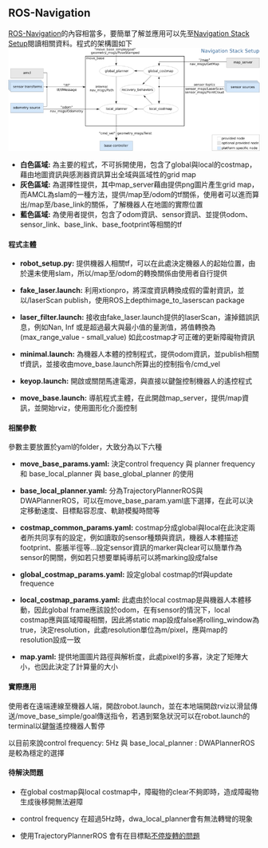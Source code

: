 ## ROS-Navigation
[ROS-Navigation](http://wiki.ros.org/navigation)的內容相當多，要簡單了解並應用可以先至[Navigation Stack Setup](http://wiki.ros.org/navigation/Tutorials/RobotSetup)閱讀相關資料。程式的架構圖如下
![程式架構圖](./pic/overview_tf_small.png)
- **白色區域:**
為主要的程式，不可拆開使用，包含了global與local的costmap，藉由地圖資訊與感測器資訊算出全域與區域性的grid map
- **灰色區域:**
為選擇性提供，其中map_server藉由提供png圖片產生grid map，而AMCL為slam的一種方法，提供/map至/odom的tf關係，使用者可以進而算出/map至/base_link的關係，了解機器人在地圖的實際位置
- **藍色區域:**
為使用者提供，包含了odom資訊、sensor資訊、並提供odom、sensor_link、base_link、base_footprint等相關的tf


#### 程式主體
- **robot_setup.py:**
提供機器人相關tf，可以在此處決定機器人的起始位置，由於還未使用slam，所以/map至/odom的轉換關係由使用者自行提供
- **fake_laser.launch:**
利用xtionpro，將深度資訊轉換成假的雷射資訊，並以/laserScan publish，使用ROS上depthimage_to_laserscan package
- **laser_filter.launch:**
接收由fake_laser.launch提供的laserScan，濾掉錯誤訊息，例如Nan, Inf 或是超過最大與最小值的量測值，將值轉換為 (max_range_value - small_value) 如此costmap才可正確的更新障礙物資訊

- **minimal.launch:**
為機器人本體的控制程式，提供odom資訊，並publish相關tf資訊，並接收由move_base.launch所算出的控制指令/cmd_vel
- **keyop.launch:**
開啟或關閉馬達電源，與直接以鍵盤控制機器人的遙控程式
- **move_base.launch:**
導航程式主體，在此開啟map_server，提供/map資訊，並開始rviz，使用圖形化介面控制

#### 相關參數
參數主要放置於yaml的folder，大致分為以下六種
- **move_base_params.yaml:**
決定control frequency 與 planner frequency 和 base_local_planner 與 base_global_planner 的使用

- **base_local_planner.yaml:**
分為TrajectoryPlannerROS與DWAPlannerROS，可以在move_base_param.yaml底下選擇，在此可以決定移動速度、目標點容忍度、軌跡模擬時間等
- **costmap_common_params.yaml:**
costmap分成global與local在此決定兩者所共同享有的設定，例如讀取的sensor種類與資訊，機器人本體描述footprint、膨脹半徑等...設定sensor資訊的marker與clear可以簡單作為sensor的開關，例如若只想要單純導航可以將marking設成false
- **global_costmap_params.yaml:**
設定global costmap的tf與update frequence
- **local_costmap_params.yaml:**
此處由於local costmap是與機器人本體移動，因此global frame應該設於odom，在有sensor的情況下，local costmap應與區域障礙相關，因此將static map設成false將rolling_window為true，決定resolution，此處resolution單位為m/pixel，應與map的resolution設成一致
- **map.yaml:**
提供地圖圖片路徑與解析度，此處pixel的多寡，決定了矩陣大小，也因此決定了計算量的大小

#### 實際應用
使用者在遠端連線至機器人端，開啟robot.launch，並在本地端開啟rviz以滑鼠傳送/move_base_simple/goal傳送指令，若遇到緊急狀況可以在robot.launch的terminal以鍵盤遙控機器人暫停

以目前來說control frequency: 5Hz 與 base_local_planner : DWAPlannerROS 是較為穩定的選擇

#### 待解決問題
- 在global costmap與local costmap中，障礙物的clear不夠即時，造成障礙物生成後移開無法避障

- control frequency 在超過5Hz時，dwa_local_planner會有無法轉彎的現象

- 使用TrajectoryPlannerROS 會有在目標點[不停旋轉的問題](http://answers.ros.org/question/9795/tuning-navigation-robot-keeps-rotating-when-close-to-its-goal/)
